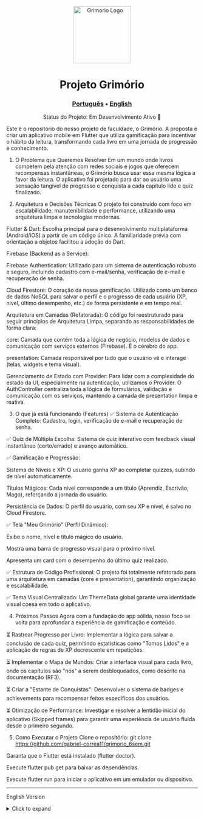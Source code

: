 <div align="center">
<img src="https://raw.githubusercontent.com/gabriel-correa11/grimorio_6sem/main/assets/readme/logo.png" alt="Grimorio Logo" width="150"/>
<h1>Projeto Grimório</h1>
<h3><a href="#">Português</a> • <a href="#english-version">English</a></h3>
</div>

<div align="center">

Status do Projeto: Em Desenvolvimento Ativo 🚀

</div>

Este é o repositório do nosso projeto de faculdade, o Grimório. A proposta é criar um aplicativo mobile em Flutter que utiliza gamificação para incentivar o hábito da leitura, transformando cada livro em uma jornada de progressão e conhecimento.

1. O Problema que Queremos Resolver
Em um mundo onde livros competem pela atenção com redes sociais e jogos que oferecem recompensas instantâneas, o Grimório busca usar essa mesma lógica a favor da leitura. O aplicativo foi projetado para dar ao usuário uma sensação tangível de progresso e conquista a cada capítulo lido e quiz finalizado.

2. Arquitetura e Decisões Técnicas
O projeto foi construído com foco em escalabilidade, manutenibilidade e performance, utilizando uma arquitetura limpa e tecnologias modernas.

Flutter & Dart: Escolha principal para o desenvolvimento multiplataforma (Android/iOS) a partir de um código único. A familiaridade prévia com orientação a objetos facilitou a adoção do Dart.

Firebase (Backend as a Service):

Firebase Authentication: Utilizado para um sistema de autenticação robusto e seguro, incluindo cadastro com e-mail/senha, verificação de e-mail e recuperação de senha.

Cloud Firestore: O coração da nossa gamificação. Utilizado como um banco de dados NoSQL para salvar o perfil e o progresso de cada usuário (XP, nível, último desempenho, etc.) de forma persistente e em tempo real.

Arquitetura em Camadas (Refatorada): O código foi reestruturado para seguir princípios de Arquitetura Limpa, separando as responsabilidades de forma clara:

core: Camada que contém toda a lógica de negócio, modelos de dados e comunicação com serviços externos (Firebase). É o cérebro do app.

presentation: Camada responsável por tudo que o usuário vê e interage (telas, widgets e tema visual).

Gerenciamento de Estado com Provider: Para lidar com a complexidade do estado da UI, especialmente na autenticação, utilizamos o Provider. O AuthController centraliza toda a lógica de formulários, validação e comunicação com os serviços, mantendo a camada de presentation limpa e reativa.

3. O que já está funcionando (Features)
✅ Sistema de Autenticação Completo: Cadastro, login, verificação de e-mail e recuperação de senha.

✅ Quiz de Múltipla Escolha: Sistema de quiz interativo com feedback visual instantâneo (certo/errado) e avanço automático.

✅ Gamificação e Progressão:

Sistema de Níveis e XP: O usuário ganha XP ao completar quizzes, subindo de nível automaticamente.

Títulos Mágicos: Cada nível corresponde a um título (Aprendiz, Escrivão, Mago), reforçando a jornada do usuário.

Persistência de Dados: O perfil do usuário, com seu XP e nível, é salvo no Cloud Firestore.

✅ Tela "Meu Grimório" (Perfil Dinâmico):

Exibe o nome, nível e título mágico do usuário.

Mostra uma barra de progresso visual para o próximo nível.

Apresenta um card com o desempenho do último quiz realizado.

✅ Estrutura de Código Profissional: O projeto foi totalmente refatorado para uma arquitetura em camadas (core e presentation), garantindo organização e escalabilidade.

✅ Tema Visual Centralizado: Um ThemeData global garante uma identidade visual coesa em todo o aplicativo.

4. Próximos Passos
Agora com a fundação do app sólida, nosso foco se volta para aprofundar a experiência de gamificação e conteúdo.

⏳ Rastrear Progresso por Livro: Implementar a lógica para salvar a conclusão de cada quiz, permitindo estatísticas como "Tomos Lidos" e a aplicação de regras de XP decrescente em repetições.

⏳ Implementar o Mapa de Mundos: Criar a interface visual para cada livro, onde os capítulos são "nós" a serem desbloqueados, como descrito na documentação (RF3).

⏳ Criar a "Estante de Conquistas": Desenvolver o sistema de badges e achievements para recompensar feitos específicos dos usuários.

⏳ Otimização de Performance: Investigar e resolver a lentidão inicial do aplicativo (Skipped frames) para garantir uma experiência de usuário fluida desde o primeiro segundo.

5. Como Executar o Projeto
Clone o repositório: git clone https://github.com/gabriel-correa11/grimorio_6sem.git

Garanta que o Flutter está instalado (flutter doctor).

Execute flutter pub get para baixar as dependências.

Execute flutter run para iniciar o aplicativo em um emulador ou dispositivo.

<hr>

<div id="english-version"></div>

English Version
<details>
<summary>Click to expand</summary>

<div align="center">
<img src="https://raw.githubusercontent.com/gabriel-correa11/grimorio_6sem/main/assets/readme/logo.png" alt="Grimorio Logo" width="150"/>
<h1>Project Grimorio</h1>
</div>

<div align="center">

Project Status: In Active Development 🚀

</div>

This is the repository for our college project, Grimorio. The goal is to create a mobile application in Flutter that uses gamification to encourage the reading habit by turning each book into a journey of progression and knowledge.

1. The Problem We Want to Solve
In a world where books compete for attention with social media and games that offer instant rewards, Grimorio aims to use the same logic in favor of reading. The app is designed to give the user a tangible sense of progress and achievement with each completed chapter and quiz.

2. Architecture and Technical Decisions
The project was built with a focus on scalability, maintainability, and performance, using a clean architecture and modern technologies.

Flutter & Dart: The primary choice for cross-platform development (Android/iOS) from a single codebase. Our previous experience with object-oriented programming made the transition to Dart smooth.

Firebase (Backend as a Service):

Firebase Authentication: Used for a robust and secure authentication system, including email/password sign-up, email verification, and password recovery.

Cloud Firestore: The heart of our gamification. Used as a NoSQL database to persistently save each user's profile and progress (XP, level, last quiz performance, etc.) in real-time.

Layered Architecture (Refactored): The code was restructured to follow Clean Architecture principles, clearly separating responsibilities:

core: The layer containing all business logic, data models, and communication with external services (Firebase). It's the app's brain.

presentation: The layer responsible for everything the user sees and interacts with (screens, widgets, and visual theme).

State Management with Provider: To handle UI state complexity, especially in authentication, we used Provider. The AuthController centralizes all form logic, validation, and communication with services, keeping the presentation layer clean and reactive.

3. What's Already Working (Features)
✅ Complete Authentication System: Sign-up, login, email verification, and password recovery.

✅ Multiple-Choice Quiz: An interactive quiz system with instant visual feedback (correct/incorrect) and automatic progression.

✅ Gamification and Progression:

Level and XP System: Users earn XP by completing quizzes, leveling up automatically.

Magical Titles: Each level corresponds to a title (Apprentice, Scribe, Mage), reinforcing the user's journey.

Data Persistence: The user's profile, with their XP and level, is saved in Cloud Firestore.

✅ "My Grimoire" Screen (Dynamic Profile):

Displays the user's name, level, and magical title.

Shows a visual progress bar for the next level.

Presents a card with the performance from the last quiz taken.

✅ Professional Code Structure: The project was fully refactored into a layered architecture (core and presentation), ensuring organization and scalability.

✅ Centralized Visual Theme: A global ThemeData ensures a cohesive visual identity throughout the app.

4. Next Steps
With the app's foundation now solid, our focus shifts to deepening the gamification experience and content.

⏳ Track Progress per Book: Implement the logic to save the completion of each quiz, enabling stats like "Tomes Read" and applying diminishing XP rules for repeats.

⏳ Implement the World Map: Create the visual interface for each book, where chapters are "nodes" to be unlocked, as described in the documentation (RF3).

⏳ Create the "Achievement Shelf": Develop the system for badges and achievements to reward specific user accomplishments.

⏳ Performance Optimization: Investigate and resolve the app's initial startup slowness (Skipped frames) to ensure a fluid user experience from the very first second.

5. How to Run the Project
Clone the repository: git clone https://github.com/gabriel-correa11/grimorio_6sem.git

Ensure Flutter is installed (flutter doctor).

Run flutter pub get to download dependencies.

Run flutter run to start the application on an emulator or device.

</details>
